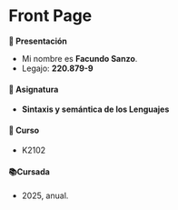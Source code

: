 # Front Page

**👋 Presentación**  
- Mi nombre es **Facundo Sanzo**.
- Legajo: **220.879-9**
#### **📘 Asignatura**  
- **Sintaxis y semántica de los Lenguajes**
#### **🏫 Curso**  
- K2102
#### **📚Cursada**  
- 2025, anual.
